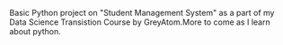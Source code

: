 Basic Python project on "Student Management System" as a part of my Data Science Transistion Course by GreyAtom.More to come as I learn about python.
